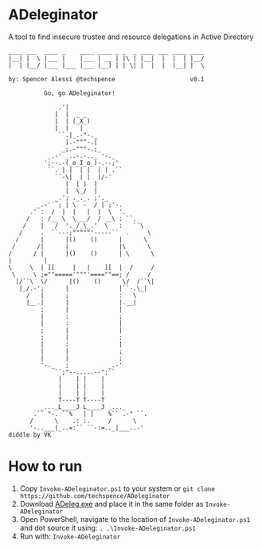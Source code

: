 # ADeleginator
A tool to find insecure trustee and resource delegations in Active Directory

```
____ ___  ____ _    ____ ____ _ _  _ ____ ___ ____ ____ 
|__| |  \ |___ |    |___ | __ | |\ | |__|  |  |  | |__/ 
|  | |__/ |___ |___ |___ |__] | | \| |  |  |  |__| |  \ 
                                                        
by: Spencer Alessi @techspence                     v0.1

          Go, go ADeleginator!

              .'|
             |  |  _ _
             |  | (_X_)
             |  |   |
              ``.|_.-"-._
                |.-"""-.|
               _;.-"""-.;_
           _.-' _..-.-.._ '-._
          ';--.-(_o_I_o_)-.--;'
           ``. | |  | |  | | .``
             ``-\|  | |  |/-'
                |  | |  |
                |  \_/  |
             _.'; ._._. ;'._
        _.-'``; | \  -  / | ;'-.
      .' :  /  |  |   |  |  \  '.
     /   : /__ \  \___/  / __\ : ``.
    /    |   /  '._/_\_.'  \   :   ``\
   /     .  ``---;"""""'-----``  .     \
  /      |      |()    ()      |      \
 /      /|      |              |\      \
/      / |      |()    ()      | \      \
|         |
\     \  | ][     |   |    ][  |  /     /
 \     \ ;=""====='"""'====""==; /     /
  |/``\  \/      |()    ()      \/  /``\|
   |_/.-';      |              |``-.\_|
     /   |      ;              :   \
     |__.|      |              |.__|
         ;      |              |
         |      :              ;
         |      :              |
         ;      |              |
         ;      |              ;
         |      :              |
         |      |              ;
         |      |              ;
         '-._   ;           _.-'
             ``;"--.....--";``
              |    | |    |
              |    | |    |
              |    | |    |
              T----T T----T
         _..._L____J L____J _..._
       .`` "-. ``%   | |    %`` .-" ``.
      /      \    .: :.     /      \
      '-..___|_..=:`` ``-:=.._|___..-'
diddle by VK
```

# How to run
1. Copy `Invoke-ADeleginator.ps1` to your system or `git clone https://github.com/techspence/ADeleginator`
2. Download [ADeleg.exe](https://github.com/mtth-bfft/adeleg/releases) and place it in the same folder as `Invoke-ADeleginator`
3. Open PowerShell, navigate to the location of `Invoke-ADeleginator.ps1` and dot source it using: `. .\Invoke-ADeleginator.ps1`
4. Run with: `Invoke-ADeleginator`